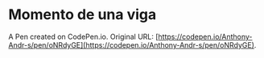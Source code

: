 # Momento de una viga

A Pen created on CodePen.io. Original URL: [https://codepen.io/Anthony-Andr-s/pen/oNRdyGE](https://codepen.io/Anthony-Andr-s/pen/oNRdyGE).


